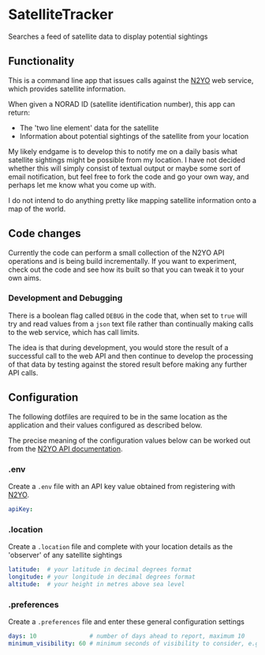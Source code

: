 # SatelliteTracker
Searches a feed of satellite data to display potential sightings

## Functionality
This is a command line app that issues calls against the [N2YO](https://www.n2yo.com/) web service, which provides satellite information.

When given a NORAD ID (satellite identification number), this app can return:
* The 'two line element' data for the satellite
* Information about potential sightings of the satellite from your location

My likely endgame is to develop this to notify me on a daily basis what satellite sightings might be possible from my location. I have not decided whether this will simply consist of textual output or maybe some sort of email notification, but feel free to fork the code and go your own way, and perhaps let me know what you come up with.

I do not intend to do anything pretty like mapping satellite information onto a map of the world.

## Code changes
Currently the code can perform a small collection of the N2YO API operations and is being build incrementally. If you want to experiment, check out the code and see how its built so that you can tweak it to your own aims.

### Development and Debugging
There is a boolean flag called `DEBUG` in the code that, when set to `true` will try and read values from a `json` text file rather than continually making calls to the web service, which has call limits. 

The idea is that during development, you would store the result of a successful call to the web API and then continue to develop the processing of that data by testing against the stored result before making any further API calls.

## Configuration
The following dotfiles are required to be in the same location as the application and their values configured as described below.

The precise meaning of the configuration values below can be worked out from the [N2YO API documentation](https://www.n2yo.com/api/).

### .env
Create a `.env` file with an API key value obtained from registering with [N2YO](https://www.n2yo.com/login).
```yaml
apiKey:
```

### .location
Create a `.location` file and complete with your location details as the 'observer' of any satellite sightings
```yaml
latitude:  # your latitude in decimal degrees format
longitude: # your longitude in decimal degrees format
altitude:  # your height in metres above sea level
```

### .preferences
Create a `.preferences` file and enter these general configuration settings
```yaml
days: 10               # number of days ahead to report, maximum 10
minimum_visibility: 60 # minimum seconds of visibility to consider, e.g. 60
```